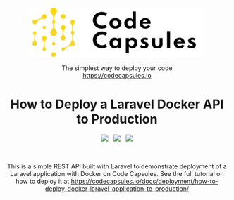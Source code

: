 

<p align="center">
  <a href="https://codecapsules.io/">
    <img alt="Code Capsules" title="Code Capsules" src="./logo.svg" width="400" style="color: black">
  </a>
</p>


<p align="center">
  The simplest way to deploy your code <br/> 
  <a href="https://codecapsules.io/">https://codecapsules.io</a>
</p>

<h1 align="center">
  How to Deploy a Laravel Docker API to Production
</h1>

<p align="center">
    <img src="https://img.shields.io/badge/PHP-%231572B6.svg?style=flat&logo=php&logoColor=white">&nbsp;&nbsp;
    <img src="https://img.shields.io/badge/Laravel-%23E34F26.svg?style=flat&logo=laravel&logoColor=white">&nbsp;&nbsp;
    <img src="https://img.shields.io/badge/Docker-%231572B6.svg?style=flat&logo=docker&logoColor=white">
</p>

<br/>

<p align="center">


</p>

<p align="center">
This is a simple REST API built with Laravel to demonstrate deployment of a Laravel application with Docker on Code Capsules. See the full tutorial on how to deploy it at <a href="https://codecapsules.io/docs/deployment/how-to-deploy-docker-laravel-application-to-production/">https://codecapsules.io/docs/deployment/how-to-deploy-docker-laravel-application-to-production/</a>
</p>
